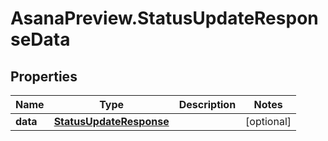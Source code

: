 # AsanaPreview.StatusUpdateResponseData

## Properties
Name | Type | Description | Notes
------------ | ------------- | ------------- | -------------
**data** | [**StatusUpdateResponse**](StatusUpdateResponse.md) |  | [optional] 
